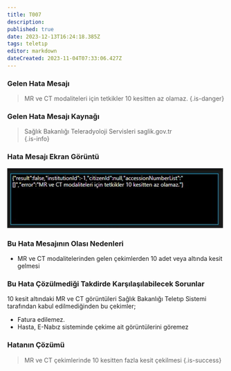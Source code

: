 ```yaml
---
title: T007
description: 
published: true
date: 2023-12-13T16:24:18.385Z
tags: teletıp
editor: markdown
dateCreated: 2023-11-04T07:33:06.427Z
---
```



### Gelen Hata Mesajı 

> MR ve CT modaliteleri için tetkikler 10 kesitten az olamaz.
{.is-danger}

### Gelen Hata Mesajı Kaynağı
> Sağlık Bakanlığı Teleradyoloji Servisleri  saglik.gov.tr  
{.is-info}



### Hata Mesajı Ekran Görüntü
![2023-12-13_185728.png](/2023-12-13_185728.png)

### Bu Hata Mesajının Olası Nedenleri 
- MR ve CT modalitelerinden gelen çekimlerden 10 adet veya altında kesit gelmesi

### Bu Hata Çözülmediği Takdirde Karşılaşılabilecek Sorunlar
10 kesit altındaki MR ve CT görüntüleri Sağlık Bakanlığı Teletıp Sistemi tarafından kabul edilmediğinden bu çekimler;
- Fatura edilemez.
- Hasta, E-Nabız sisteminde çekime ait görüntülerini göremez

### Hatanın Çözümü
>  MR ve CT çekimlerinde 10 kesitten fazla kesit çekilmesi
{.is-success}


